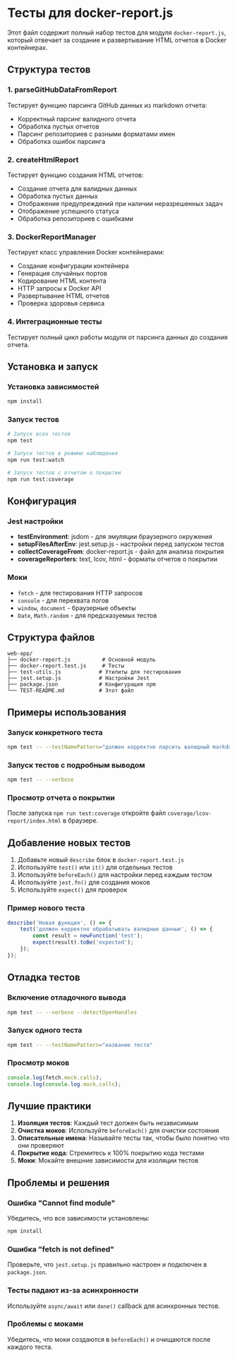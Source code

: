 # Тесты для docker-report.js

Этот файл содержит полный набор тестов для модуля `docker-report.js`, который отвечает за создание и развертывание HTML отчетов в Docker контейнерах.

## Структура тестов

### 1. parseGitHubDataFromReport
Тестирует функцию парсинга GitHub данных из markdown отчета:
- Корректный парсинг валидного отчета
- Обработка пустых отчетов
- Парсинг репозиториев с разными форматами имен
- Обработка ошибок парсинга

### 2. createHtmlReport
Тестирует функцию создания HTML отчетов:
- Создание отчета для валидных данных
- Обработка пустых данных
- Отображение предупреждений при наличии неразрешенных задач
- Отображение успешного статуса
- Обработка репозиториев с ошибками

### 3. DockerReportManager
Тестирует класс управления Docker контейнерами:
- Создание конфигурации контейнера
- Генерация случайных портов
- Кодирование HTML контента
- HTTP запросы к Docker API
- Развертывание HTML отчетов
- Проверка здоровья сервиса

### 4. Интеграционные тесты
Тестирует полный цикл работы модуля от парсинга данных до создания отчета.

## Установка и запуск

### Установка зависимостей
```bash
npm install
```

### Запуск тестов
```bash
# Запуск всех тестов
npm test

# Запуск тестов в режиме наблюдения
npm run test:watch

# Запуск тестов с отчетом о покрытии
npm run test:coverage
```

## Конфигурация

### Jest настройки
- **testEnvironment**: jsdom - для эмуляции браузерного окружения
- **setupFilesAfterEnv**: jest.setup.js - настройки перед запуском тестов
- **collectCoverageFrom**: docker-report.js - файл для анализа покрытия
- **coverageReporters**: text, lcov, html - форматы отчетов о покрытии

### Моки
- `fetch` - для тестирования HTTP запросов
- `console` - для перехвата логов
- `window`, `document` - браузерные объекты
- `Date`, `Math.random` - для предсказуемых тестов

## Структура файлов

```
web-app/
├── docker-report.js          # Основной модуль
├── docker-report.test.js     # Тесты
├── test-utils.js            # Утилиты для тестирования
├── jest.setup.js            # Настройки Jest
├── package.json             # Конфигурация npm
└── TEST-README.md           # Этот файл
```

## Примеры использования

### Запуск конкретного теста
```bash
npm test -- --testNamePattern="должен корректно парсить валидный markdown отчет"
```

### Запуск тестов с подробным выводом
```bash
npm test -- --verbose
```

### Просмотр отчета о покрытии
После запуска `npm run test:coverage` откройте файл `coverage/lcov-report/index.html` в браузере.

## Добавление новых тестов

1. Добавьте новый `describe` блок в `docker-report.test.js`
2. Используйте `test()` или `it()` для отдельных тестов
3. Используйте `beforeEach()` для настройки перед каждым тестом
4. Используйте `jest.fn()` для создания моков
5. Используйте `expect()` для проверок

### Пример нового теста
```javascript
describe('Новая функция', () => {
    test('должен корректно обрабатывать валидные данные', () => {
        const result = newFunction('test');
        expect(result).toBe('expected');
    });
});
```

## Отладка тестов

### Включение отладочного вывода
```bash
npm test -- --verbose --detectOpenHandles
```

### Запуск одного теста
```bash
npm test -- --testNamePattern="название теста"
```

### Просмотр моков
```javascript
console.log(fetch.mock.calls);
console.log(console.log.mock.calls);
```

## Лучшие практики

1. **Изоляция тестов**: Каждый тест должен быть независимым
2. **Очистка моков**: Используйте `beforeEach()` для очистки состояния
3. **Описательные имена**: Называйте тесты так, чтобы было понятно что они проверяют
4. **Покрытие кода**: Стремитесь к 100% покрытию кода тестами
5. **Моки**: Мокайте внешние зависимости для изоляции тестов

## Проблемы и решения

### Ошибка "Cannot find module"
Убедитесь, что все зависимости установлены:
```bash
npm install
```

### Ошибка "fetch is not defined"
Проверьте, что `jest.setup.js` правильно настроен и подключен в `package.json`.

### Тесты падают из-за асинхронности
Используйте `async/await` или `done()` callback для асинхронных тестов.

### Проблемы с моками
Убедитесь, что моки создаются в `beforeEach()` и очищаются после каждого теста.
